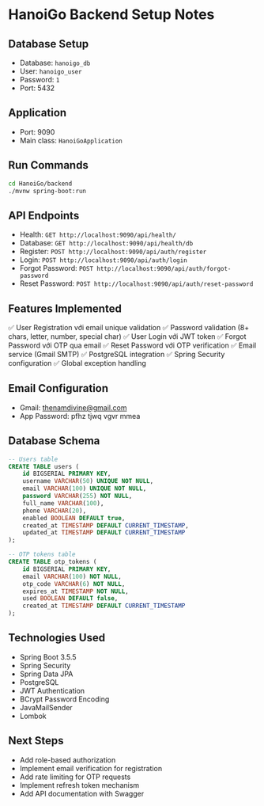 # HanoiGo Backend Setup Notes

## Database Setup
- Database: `hanoigo_db`
- User: `hanoigo_user`
- Password: `1`
- Port: 5432

## Application
- Port: 9090
- Main class: `HanoiGoApplication`

## Run Commands
```bash
cd HanoiGo/backend
./mvnw spring-boot:run
```

## API Endpoints
- Health: `GET http://localhost:9090/api/health/`
- Database: `GET http://localhost:9090/api/health/db`
- Register: `POST http://localhost:9090/api/auth/register`
- Login: `POST http://localhost:9090/api/auth/login`
- Forgot Password: `POST http://localhost:9090/api/auth/forgot-password`
- Reset Password: `POST http://localhost:9090/api/auth/reset-password`

## Features Implemented
✅ User Registration với email unique validation
✅ Password validation (8+ chars, letter, number, special char)
✅ User Login với JWT token
✅ Forgot Password với OTP qua email
✅ Reset Password với OTP verification
✅ Email service (Gmail SMTP)
✅ PostgreSQL integration
✅ Spring Security configuration
✅ Global exception handling

## Email Configuration
- Gmail: thenamdivine@gmail.com
- App Password: pfhz tjwq vgvr mmea

## Database Schema
```sql
-- Users table
CREATE TABLE users (
    id BIGSERIAL PRIMARY KEY,
    username VARCHAR(50) UNIQUE NOT NULL,
    email VARCHAR(100) UNIQUE NOT NULL,
    password VARCHAR(255) NOT NULL,
    full_name VARCHAR(100),
    phone VARCHAR(20),
    enabled BOOLEAN DEFAULT true,
    created_at TIMESTAMP DEFAULT CURRENT_TIMESTAMP,
    updated_at TIMESTAMP DEFAULT CURRENT_TIMESTAMP
);

-- OTP tokens table
CREATE TABLE otp_tokens (
    id BIGSERIAL PRIMARY KEY,
    email VARCHAR(100) NOT NULL,
    otp_code VARCHAR(6) NOT NULL,
    expires_at TIMESTAMP NOT NULL,
    used BOOLEAN DEFAULT false,
    created_at TIMESTAMP DEFAULT CURRENT_TIMESTAMP
);
```

## Technologies Used
- Spring Boot 3.5.5
- Spring Security
- Spring Data JPA
- PostgreSQL
- JWT Authentication
- BCrypt Password Encoding
- JavaMailSender
- Lombok

## Next Steps
- Add role-based authorization
- Implement email verification for registration
- Add rate limiting for OTP requests
- Implement refresh token mechanism
- Add API documentation with Swagger